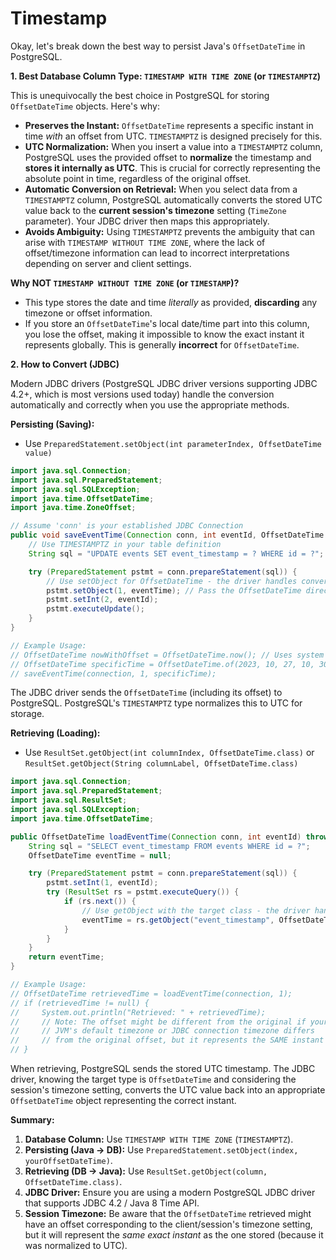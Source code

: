 # Timestamp

Okay, let's break down the best way to persist Java's `OffsetDateTime` in PostgreSQL.

**1. Best Database Column Type: `TIMESTAMP WITH TIME ZONE` (or `TIMESTAMPTZ`)**

This is unequivocally the best choice in PostgreSQL for storing `OffsetDateTime` objects. Here's why:

*   **Preserves the Instant:** `OffsetDateTime` represents a specific instant in time *with* an offset from UTC. `TIMESTAMPTZ` is designed precisely for this.
*   **UTC Normalization:** When you insert a value into a `TIMESTAMPTZ` column, PostgreSQL uses the provided offset to **normalize** the timestamp and **stores it internally as UTC**. This is crucial for correctly representing the absolute point in time, regardless of the original offset.
*   **Automatic Conversion on Retrieval:** When you select data from a `TIMESTAMPTZ` column, PostgreSQL automatically converts the stored UTC value back to the **current session's timezone** setting (`TimeZone` parameter). Your JDBC driver then maps this appropriately.
*   **Avoids Ambiguity:** Using `TIMESTAMPTZ` prevents the ambiguity that can arise with `TIMESTAMP WITHOUT TIME ZONE`, where the lack of offset/timezone information can lead to incorrect interpretations depending on server and client settings.

**Why NOT `TIMESTAMP WITHOUT TIME ZONE` (or `TIMESTAMP`)?**

*   This type stores the date and time *literally* as provided, **discarding** any timezone or offset information.
*   If you store an `OffsetDateTime`'s local date/time part into this column, you lose the offset, making it impossible to know the exact instant it represents globally. This is generally **incorrect** for `OffsetDateTime`.

**2. How to Convert (JDBC)**

Modern JDBC drivers (PostgreSQL JDBC driver versions supporting JDBC 4.2+, which is most versions used today) handle the conversion automatically and correctly when you use the appropriate methods.

**Persisting (Saving):**

*   Use `PreparedStatement.setObject(int parameterIndex, OffsetDateTime value)`

```java
import java.sql.Connection;
import java.sql.PreparedStatement;
import java.sql.SQLException;
import java.time.OffsetDateTime;
import java.time.ZoneOffset;

// Assume 'conn' is your established JDBC Connection
public void saveEventTime(Connection conn, int eventId, OffsetDateTime eventTime) throws SQLException {
    // Use TIMESTAMPTZ in your table definition
    String sql = "UPDATE events SET event_timestamp = ? WHERE id = ?";

    try (PreparedStatement pstmt = conn.prepareStatement(sql)) {
        // Use setObject for OffsetDateTime - the driver handles conversion
        pstmt.setObject(1, eventTime); // Pass the OffsetDateTime directly
        pstmt.setInt(2, eventId);
        pstmt.executeUpdate();
    }
}

// Example Usage:
// OffsetDateTime nowWithOffset = OffsetDateTime.now(); // Uses system default offset
// OffsetDateTime specificTime = OffsetDateTime.of(2023, 10, 27, 10, 30, 0, 0, ZoneOffset.ofHours(-4));
// saveEventTime(connection, 1, specificTime);
```

The JDBC driver sends the `OffsetDateTime` (including its offset) to PostgreSQL. PostgreSQL's `TIMESTAMPTZ` type normalizes this to UTC for storage.

**Retrieving (Loading):**

*   Use `ResultSet.getObject(int columnIndex, OffsetDateTime.class)` or `ResultSet.getObject(String columnLabel, OffsetDateTime.class)`

```java
import java.sql.Connection;
import java.sql.PreparedStatement;
import java.sql.ResultSet;
import java.sql.SQLException;
import java.time.OffsetDateTime;

public OffsetDateTime loadEventTime(Connection conn, int eventId) throws SQLException {
    String sql = "SELECT event_timestamp FROM events WHERE id = ?";
    OffsetDateTime eventTime = null;

    try (PreparedStatement pstmt = conn.prepareStatement(sql)) {
        pstmt.setInt(1, eventId);
        try (ResultSet rs = pstmt.executeQuery()) {
            if (rs.next()) {
                // Use getObject with the target class - the driver handles conversion
                eventTime = rs.getObject("event_timestamp", OffsetDateTime.class);
            }
        }
    }
    return eventTime;
}

// Example Usage:
// OffsetDateTime retrievedTime = loadEventTime(connection, 1);
// if (retrievedTime != null) {
//     System.out.println("Retrieved: " + retrievedTime);
//     // Note: The offset might be different from the original if your
//     // JVM's default timezone or JDBC connection timezone differs
//     // from the original offset, but it represents the SAME instant in time.
// }
```

When retrieving, PostgreSQL sends the stored UTC timestamp. The JDBC driver, knowing the target type is `OffsetDateTime` and considering the session's timezone setting, converts the UTC value back into an appropriate `OffsetDateTime` object representing the correct instant.

**Summary:**

1.  **Database Column:** Use `TIMESTAMP WITH TIME ZONE` (`TIMESTAMPTZ`).
2.  **Persisting (Java -> DB):** Use `PreparedStatement.setObject(index, yourOffsetDateTime)`.
3.  **Retrieving (DB -> Java):** Use `ResultSet.getObject(column, OffsetDateTime.class)`.
4.  **JDBC Driver:** Ensure you are using a modern PostgreSQL JDBC driver that supports JDBC 4.2 / Java 8 Time API.
5.  **Session Timezone:** Be aware that the `OffsetDateTime` retrieved might have an offset corresponding to the client/session's timezone setting, but it will represent the *same exact instant* as the one stored (because it was normalized to UTC).

